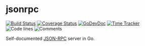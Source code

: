 # jsonrpc

[![Build Status](https://github.com/swaggest/jsonrpc/workflows/test-unit/badge.svg)](https://github.com/swaggest/jsonrpc/actions?query=branch%3Amaster+workflow%3Atest-unit)
[![Coverage Status](https://codecov.io/gh/swaggest/jsonrpc/branch/master/graph/badge.svg)](https://codecov.io/gh/swaggest/jsonrpc)
[![GoDevDoc](https://img.shields.io/badge/dev-doc-00ADD8?logo=go)](https://pkg.go.dev/github.com/swaggest/jsonrpc)
[![Time Tracker](https://wakatime.com/badge/github/swaggest/jsonrpc.svg)](https://wakatime.com/badge/github/swaggest/jsonrpc)
![Code lines](https://sloc.xyz/github/swaggest/jsonrpc/?category=code)
![Comments](https://sloc.xyz/github/swaggest/jsonrpc/?category=comments)

Self-documented [JSON-RPC](https://www.jsonrpc.org/) server in Go.
